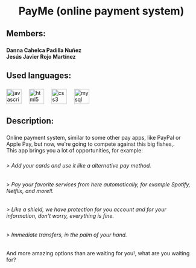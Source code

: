 <h1 align="center">PayMe (online payment system)</h1>

###

<h2 align="left">Members:</h2>

###

<h4 align="left">Danna Cahelca Padilla Nuñez<br>Jesús Javier Rojo Martínez</h4>

###

<h2 align="left">Used languages:</h2>

###

<div align="left">
  <img src="https://cdn.jsdelivr.net/gh/devicons/devicon/icons/javascript/javascript-original.svg" height="40" alt="javascript logo"  />
  <img width="12" />
  <img src="https://cdn.jsdelivr.net/gh/devicons/devicon/icons/html5/html5-original.svg" height="40" alt="html5 logo"  />
  <img width="12" />
  <img src="https://cdn.jsdelivr.net/gh/devicons/devicon/icons/css3/css3-original.svg" height="40" alt="css3 logo"  />
  <img width="12" />
  <img src="https://cdn.jsdelivr.net/gh/devicons/devicon/icons/mysql/mysql-original.svg" height="40" alt="mysql logo"  />
</div>

###

<h2 align="left">Description:</h2>

###

<p align="left">Online payment system, similar to some other pay apps, like PayPal or Apple Pay, but now, we're going to compete against this big fishes,.<br>This app brings you a lot of opportunities, for example:</p>

###

<h6 align="left">> Add your cards and use it like a alternative pay method.</h6>

###

<h6 align="left">> Pay your favorite services from here automatically, for example Spotify, Netflix, and more!!.</h6>

###

<h6 align="left">> Like a shield, we have protection for you account and for your information, don't worry, everything is fine.</h6>

###

<h6 align="left">> Immediate transfers, in the palm of your hand.</h6>

###

<p align="left">And more amazing options than are waiting for you!, what are you waiting for?</p>

###
